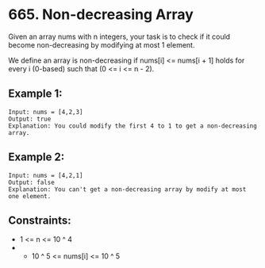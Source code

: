 # 665. Non-decreasing Array

Given an array nums with n integers, your task is to check if it could become non-decreasing by modifying at most 1 element.

We define an array is non-decreasing if nums[i] <= nums[i + 1] holds for every i (0-based) such that (0 <= i <= n - 2).

## Example 1:

```
Input: nums = [4,2,3]
Output: true
Explanation: You could modify the first 4 to 1 to get a non-decreasing array.
```

## Example 2:

```
Input: nums = [4,2,1]
Output: false
Explanation: You can't get a non-decreasing array by modify at most one element.
```

## Constraints:

* 1 <= n <= 10 ^ 4
* - 10 ^ 5 <= nums[i] <= 10 ^ 5